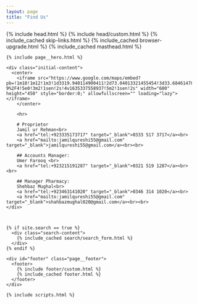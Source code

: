 ```yaml
---
layout: page
title: "Find Us"
---
```


<!doctype html>
<!--
  Minimal Mistakes Jekyll Theme 4.24.0 by Michael Rose
  Copyright 2013-2020 Michael Rose - mademistakes.com | @mmistakes
  Free for personal and commercial use under the MIT license
  https://github.com/mmistakes/minimal-mistakes/blob/master/LICENSE
-->
<html lang="{{ site.locale | slice: 0,2 | default: "en" }}" class="no-js">
  <head>
    {% include head.html %}
    {% include head/custom.html %}
  </head>

  <body class="layout--{{ page.layout | default: layout.layout }}{% if page.classes or layout.classes %}{{ page.classes | default: layout.classes | join: ' ' | prepend: ' ' }}{% endif %}">
    {% include_cached skip-links.html %}
    {% include_cached browser-upgrade.html %}
    {% include_cached masthead.html %}
    
    {% include page__hero.html %}

    <div class="initial-content">
      <center>
        <iframe src="https://www.google.com/maps/embed?pb=!1m18!1m12!1m3!1d3319.940114900411!2d73.04013321455454!3d33.68461478070752!2m3!1f0!2f0!3f0!3m2!1i1024!2i768!4f13.1!3m3!1m2!1s0x38dfbff918838da7%3A0x54e2a2c8aaf168e7!2sSafeway%20Pharmacy%20%26%20Cosmetics%20G-9%2F4!5e0!3m2!1sen!2s!4v1635337558937!5m2!1sen!2s" width="600" height="450" style="border:0;" allowfullscreen="" loading="lazy"></iframe>
        </center>

        <hr>

        # Proprietor
        Jamil ur Rehman<br> 
        <a href="tel:+923335173717" target="_blank">0333 517 3717</a><br>
        <a href="mailto:jamilqureshi55@gmail.com" target="_blank">jamilqureshi55@gmail.com</a><br><br>

        ## Accounts Manager:
        Umer Farooq <br>
        <a href="tel:+923215191287" target="_blank">0321 519 1287</a><br><br>

        ## Manager Pharmacy: 
        Shehbaz Mughal<br>
        <a href="tel:+923463141020" target="_blank">0346 314 1020</a><br>
        <a href="mailto:jamilqureshi55@gmail.com" target="_blank">shahbazmughal020@gmail.com</a><br><br>
    </div>
    


    {% if site.search == true %}
      <div class="search-content">
        {% include_cached search/search_form.html %}
      </div>
    {% endif %}

    <div id="footer" class="page__footer">
      <footer>
        {% include footer/custom.html %}
        {% include_cached footer.html %}
      </footer>
    </div>

    {% include scripts.html %}

  </body>
</html>
